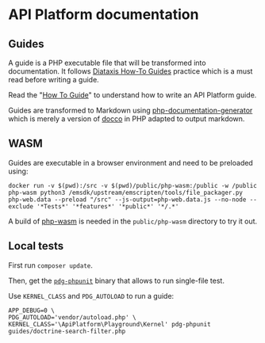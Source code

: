 # API Platform documentation

## Guides

A guide is a PHP executable file that will be transformed into documentation. It follows [Diataxis How-To Guides](https://diataxis.fr/how-to-guides/) practice which is a must read before writing a guide.

Read the "[How To Guide](./guides/how-to.php)" to understand how to write an API Platform guide.

Guides are transformed to Markdown using [php-documentation-generator](https://github.com/php-documentation-generator/php-documentation-generator) which is merely a version of [docco](https://ashkenas.com/docco/) in PHP adapted to output markdown. 

## WASM

Guides are executable in a browser environment and need to be preloaded using:

```
docker run -v $(pwd):/src -v $(pwd)/public/php-wasm:/public -w /public php-wasm python3 /emsdk/upstream/emscripten/tools/file_packager.py php-web.data --preload "/src" --js-output=php-web.data.js --no-node --exclude '*Tests*' '*features*' '*public*' '*/.*'
```

A build of [php-wasm](https://github.com/soyuka/php-wasm) is needed in the `public/php-wasm` directory to try it out.

## Local tests

First run `composer update`. 

Then, get the [`pdg-phpunit`](https://github.com/php-documentation-generator/php-documentation-generator/tags) binary that allows to run single-file test. 

Use `KERNEL_CLASS` and `PDG_AUTOLOAD` to run a guide:

```
APP_DEBUG=0 \
PDG_AUTOLOAD='vendor/autoload.php' \
KERNEL_CLASS='\ApiPlatform\Playground\Kernel' pdg-phpunit guides/doctrine-search-filter.php
```
